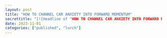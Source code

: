 ```yaml
---
layout: post
title: "HOW TO CHANNEL CAR ANXIETY INTO FORWARD MOMENTUM"
secrettitle: "[![Headline of "HOW TO CHANNEL CAR ANXIETY INTO FORWARD MOMENTUM" as seen in Lurch Zine.](../assets/img/forward_momentum_headline.png)]"
date: 2023-11-01
categories: ["published", "lurch"]
---
```



